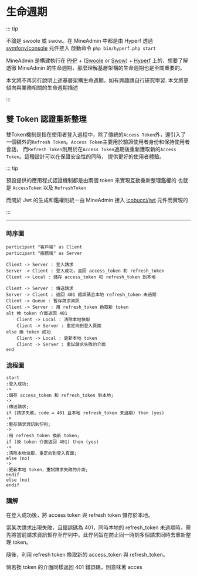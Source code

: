 # 生命週期

::: tip

不論是 swoole 或 swow。在 MineAdmin 中都是由 Hyperf 透過[symfony/console](https://github.com/symfony/console) 元件接入
啟動命令 `php bin/hyperf.php start`

MineAdmin 是構建執行在 [PHP](https://php.net) + ([Swoole](https://swoole.com) or [Swow](https://github.com/swow/swow)) + [Hyperf](https://github.com/hyperf/hyperf)
上的，想要了解透徹 MineAdmin 的生命週期，那麼理解基層架構的生命週期也是至關重要的。

本文將不再另行說明上述基層架構生命週期，如有興趣請自行研究學習.
本文將更傾向與業務相關的生命週期描述

:::


## 雙 Token 認證重新整理

雙Token機制是指在使用者登入過程中，除了傳統的`Access Token`外，還引入了一個額外的`Refresh Token`。`Access Token`主要用於驗證使用者身份和保持使用者會話，
而`Refresh Token`則用於在`Access Token`過期後重新獲取新的`Access Token`。這種設計可以在保證安全性的同時，
提供更好的使用者體驗。

::: tip

預設提供的應用程式認證機制都是由兩個 token 來實現互動重新整理鑑權的
也就是 `AccessToken` 以及 `RefreshToken`

而關於 Jwt 的生成和鑑權則統一由 MineAdmin 接入 [lcobucci/jwt](https://github.com/lcobucci/jwt) 元件而實現的

:::

---

### 時序圖

```plantuml
participant "客戶端" as Client
participant "服務端" as Server

Client -> Server : 登入請求
Server -> Client : 登入成功，返回 access_token 和 refresh_token
Client -> Local : 儲存 access_token 和 refresh_token 到本地

Client -> Server : 傳送請求
Server -> Client : 返回 401 錯誤碼且本地 refresh_token 未過期
Client -> Queue : 暫存請求資訊
Client -> Server : 用 refresh_token 換取新 token
alt 換 token 介面返回 401
    Client -> Local : 清除本地快取
    Client -> Server : 重定向到登入頁面
else 換 token 成功
    Client -> Local : 更新本地 token
    Client -> Server : 重試請求失敗的介面
end
```

### 流程圖

```plantuml
start
:登入成功;
->
:儲存 access_token 和 refresh_token 到本地;
->
:傳送請求;
if (請求失敗，code = 401 且本地 refresh_token 未過期) then (yes)
->
:暫存請求資訊到佇列;
->
:用 refresh_token 換新 token;
if (換 token 介面返回 401) then (yes)
->
:清除本地快取，重定向到登入頁面;
else (no)
->
:更新本地 token，重試請求失敗的介面;
endif
else (no)
endif
```

### 講解

在登入成功後，將 access token 與 refresh token 儲存於本地。

當某次請求出現失敗，且錯誤碼為 401，同時本地的 refresh_token 未過期時，需先將當前請求資訊暫存至佇列中。此佇列旨在防止同一時刻多個請求同時去重新整理 token。

隨後，利用 refresh token 換取新的 access_token 與 refresh_token。

倘若換 token 的介面同樣返回 401 錯誤碼，則意味著 acces